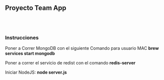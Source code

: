 <h2>Proyecto Team App</h2>

<br>
<br>
<h3>Instrucciones</h3>
<p>Poner a Correr MongoDB con el siguiente Comando para usuario MAC <strong>brew services start mongodb</strong></p>
<p>Poner a correr el servicio de redist con el comando <strong>redis-server</strong></p>
<p>Iniciar NodeJS:  <strong>node server.js</strong></p>
